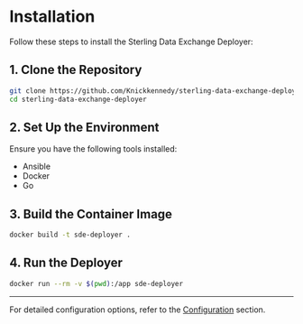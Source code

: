 
# Installation

Follow these steps to install the Sterling Data Exchange Deployer:

## 1. Clone the Repository

```bash
git clone https://github.com/Knickkennedy/sterling-data-exchange-deployer.git
cd sterling-data-exchange-deployer
```

## 2. Set Up the Environment

Ensure you have the following tools installed:

- Ansible  
- Docker  
- Go

## 3. Build the Container Image

```bash
docker build -t sde-deployer .
```

## 4. Run the Deployer

```bash
docker run --rm -v $(pwd):/app sde-deployer
```

---

For detailed configuration options, refer to the [Configuration](https://knickkennedy.github.io/sterling-data-exchange-deployer/02-usage/configuration) section.
